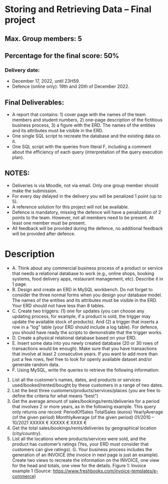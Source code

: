 # Storing and Retrieving Data – Final project
## Max. Group members: 5
## Percentage for the final score: 50%
### Delivery date:
- December 17, 2022, until 23H59.
- Defence (online only): 19th and 20th of December 2022.
## Final Deliverables:
- A report that contains: 1) cover page with the names of the team members and student numbers, 2)
one-page description of the fictitious business process, 3) a figure with the ERD. The names of the entities
and its attributes must be visible in the ERD.
- One single SQL script to recreate the database and the existing data on it.
- One SQL script with the queries from literal F, including a comment about the efficiency of each query (interpretation of the query execution plan).
## NOTES:
- Deliveries is via Moodle, not via email. Only one group member should make the submission.
- For every day delayed in the delivery you will be penalized 1 point (up to 5).
- A reference solution for this project will not be available.
- Defence is mandatory, missing the defence will have a penalization of 2 points to the team. However,
not all members need to be present. At least one member must be present.
- All feedback will be provided during the defence, no additional feedback will be provided after
defence.
# Description
- A. Think about any commercial business process of a product or service that needs a relational database
to work (e.g., online shops, booking systems, food delivery apps, restaurant management, etc).
Describe it in 1 page.
- B. Design and create an ERD in MySQL workbench. Do not forget to consider the three normal forms
when you design your database model. The names of the entities and its attributes must be visible
in the ERD. Your ERD should not have less than 8 tables.
- C. Create two triggers: (1) one for updates (you can choose any updating process, for example, if a
product is sold, the trigger may update the available stock of products). And (2) a trigger that inserts
a row in a “log” table (your ERD should include a log table). For defence, you should have ready the
scripts to demonstrate that the trigger works.
- D. Create a physical relational database based on your ERD.
- E. Insert some data into you newly created database (20 or 30 rows of transactions would be enough).
Make sure that you have transactions that involve at least 2 consecutive years. If you want to add
more than just a few rows, feel free to look for openly available dataset and/or generate random
data.
- F. Using MySQL, write the queries to retrieve the following information:
1. List all the customer’s names, dates, and products or services used/booked/rented/bought by
these customers in a range of two dates.
2. List the best three customers/products/services/places (you are free to define the criteria for
what means “best”)
3. Get the average amount of sales/bookings/rents/deliveries for a period that involves 2 or more
years, as in the following example. This query only returns one record:
PeriodOfSales TotalSales (euros) YearlyAverage (of
the given period)
MonthlyAverage (of
the given period)
01/2010 – 10/2021 XXXXX € XXXXX € XXXX €
4. Get the total sales/bookings/rents/deliveries by geographical location (city/country).
5. List all the locations where products/services were sold, and the product has customer’s ratings
(Yes, your ERD must consider that customers can give ratings).
G. Your business process includes the generation of an INVOICE (the invoice in next page is just an
example). Create two views to recreate the information on the INVOICE, one view for the head and
totals, one view for the details.
Figure 1: Invoice example 1 (Source: https://www.freshbooks.com/invoice-templates/e-commerce)
